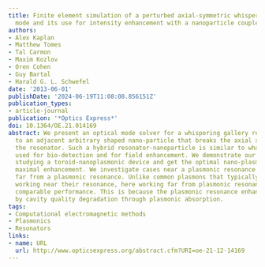 ```yaml
---
title: Finite element simulation of a perturbed axial-symmetric whispering-gallery
  mode and its use for intensity enhancement with a nanoparticle coupled to a microtoroid
authors:
- Alex Kaplan
- Matthew Tomes
- Tal Carmon
- Maxim Kozlov
- Oren Cohen
- Guy Bartal
- Harald G. L. Schwefel
date: '2013-06-01'
publishDate: '2024-06-19T11:08:08.856151Z'
publication_types:
- article-journal
publication: '*Optics Express*'
doi: 10.1364/OE.21.014169
abstract: We present an optical mode solver for a whispering gallery resonator coupled
  to an adjacent arbitrary shaped nano-particle that breaks the axial symmetry of
  the resonator. Such a hybrid resonator-nanoparticle is similar to what was recently
  used for bio-detection and for field enhancement. We demonstrate our solver by parametrically
  studying a toroid-nanoplasmonic device and get the optimal nano-plasmonic size for
  maximal enhancement. We investigate cases near a plasmonic resonance as well as
  far from a plasmonic resonance. Unlike common plasmons that typically benefit from
  working near their resonance, here working far from plasmonic resonance provides
  comparable performance. This is because the plasmonic resonance enhancement is accompanied
  by cavity quality degradation through plasmonic absorption.
tags:
- Computational electromagnetic methods
- Plasmonics
- Resonators
links:
- name: URL
  url: http://www.opticsexpress.org/abstract.cfm?URI=oe-21-12-14169
---
```

